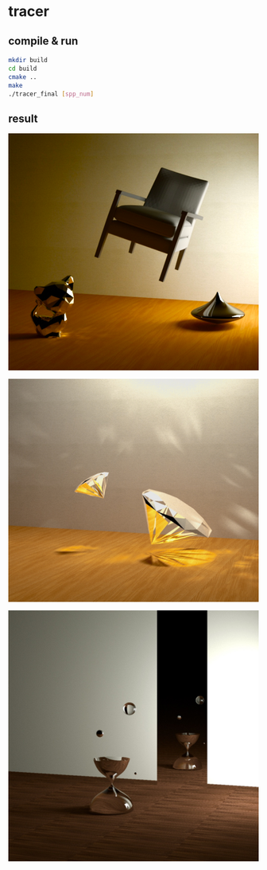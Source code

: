 # tracer

## compile & run

```bash
mkdir build
cd build
cmake ..
make
./tracer_final [spp_num]
```

## result

![](result/final-image-one.png)

![](result/final-image-two.png)

![](result/final-image-three.png)